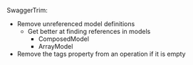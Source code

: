 SwaggerTrim:
- Remove unreferenced model definitions
  - Get better at finding references in models
    - ComposedModel
    - ArrayModel
- Remove the tags property from an operation if it is empty
